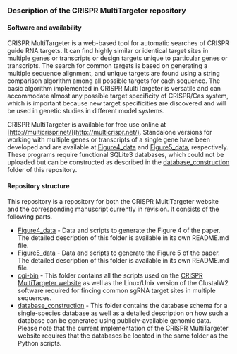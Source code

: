 ### Description of the CRISPR MultiTargeter repository

####  Software and availability

CRISPR MultiTargeter is a web-based tool for automatic searches of CRISPR guide RNA targets. It can find highly similar or identical target sites in multiple genes or transcripts or design targets unique to particular genes or transcripts. The search for common targets is based on generating a multiple sequence alignment, and unique targets are found using a string comparison algorithm among all possible targets for each sequence. The basic algorithm implemented in CRISPR MultiTargeter is versatile and can accommodate almost any possible target specificity of CRISPR/Cas system, which is important because new target specificities are discovered and will be used in genetic studies in different model systems.

CRISPR MultiTargeter is available for free use online at [http://multicrispr.net/](http://multicrispr.net/). Standalone versions for working with multiple genes or transcripts of a single gene have been developed and are available at [Figure4_data](https://github.com/SergeyPry/CRISPR_MultiTargeter/tree/master/Figure4_data) and [Figure5_data](https://github.com/SergeyPry/CRISPR_MultiTargeter/tree/master/Figure5_data), respectively. These programs require functional SQLite3 databases, which could not be uploaded but can be constructed as described in the [database_construction](https://github.com/SergeyPry/CRISPR_MultiTargeter/tree/master/database_construction) folder of this repository.

#### Repository structure

This repository is a repository for both the CRISPR MultiTargeter website and the corresponding manuscript currently in revision. It consists of the following parts. 

* [Figure4_data](https://github.com/SergeyPry/CRISPR_MultiTargeter/tree/master/Figure4_data) - Data and scripts to generate the Figure 4 of the paper. The detailed description of this folder is available in its own README.md file.
* [Figure5_data](https://github.com/SergeyPry/CRISPR_MultiTargeter/tree/master/Figure5_data) - Data and scripts to generate the Figure 5 of the paper. The detailed description of this folder is available in its own README.md file.
* [cgi-bin](https://github.com/SergeyPry/CRISPR_MultiTargeter/tree/master/cgi-bin) - This folder contains all the scripts used on the [CRISPR MultiTargeter website](http://multicrispr.net/) as well as the Linux/Unix version of the ClustalW2 software required for fincing common sgRNA target sites in multiple sequences.
* [database_construction](https://github.com/SergeyPry/CRISPR_MultiTargeter/tree/master/database_construction) - This folder contains the database schema for a single-species database as well as a detailed description on how such a database can be generated using publicly-available genomic data. Please note that the current implementation of the CRISPR MultiTargeter website requires that the databases be located in the same folder as the Python scripts.  
